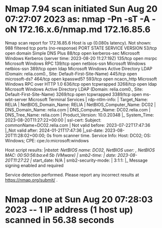 # Nmap 7.94 scan initiated Sun Aug 20 07:27:07 2023 as: nmap -Pn -sT -A -oN 172.16.x.6/nmap.md 172.16.85.6
Nmap scan report for 172.16.85.6
Host is up (0.080s latency).
Not shown: 988 filtered tcp ports (no-response)
PORT     STATE SERVICE       VERSION
53/tcp   open  domain        Simple DNS Plus
88/tcp   open  kerberos-sec  Microsoft Windows Kerberos (server time: 2023-08-20 11:27:19Z)
135/tcp  open  msrpc         Microsoft Windows RPC
139/tcp  open  netbios-ssn   Microsoft Windows netbios-ssn
389/tcp  open  ldap          Microsoft Windows Active Directory LDAP (Domain: relia.com0., Site: Default-First-Site-Name)
445/tcp  open  microsoft-ds?
464/tcp  open  kpasswd5?
593/tcp  open  ncacn_http    Microsoft Windows RPC over HTTP 1.0
636/tcp  open  tcpwrapped
3268/tcp open  ldap          Microsoft Windows Active Directory LDAP (Domain: relia.com0., Site: Default-First-Site-Name)
3269/tcp open  tcpwrapped
3389/tcp open  ms-wbt-server Microsoft Terminal Services
| rdp-ntlm-info: 
|   Target_Name: RELIA
|   NetBIOS_Domain_Name: RELIA
|   NetBIOS_Computer_Name: DC02
|   DNS_Domain_Name: relia.com
|   DNS_Computer_Name: DC02.relia.com
|   DNS_Tree_Name: relia.com
|   Product_Version: 10.0.20348
|_  System_Time: 2023-08-20T11:27:22+00:00
| ssl-cert: Subject: commonName=DC02.relia.com
| Not valid before: 2023-07-22T17:47:36
|_Not valid after:  2024-01-21T17:47:36
|_ssl-date: 2023-08-20T11:28:02+00:00; 0s from scanner time.
Service Info: Host: DC02; OS: Windows; CPE: cpe:/o:microsoft:windows

Host script results:
|_nbstat: NetBIOS name: DC02, NetBIOS user: <unknown>, NetBIOS MAC: 00:50:56:ba:e4:5b (VMware)
| smb2-time: 
|   date: 2023-08-20T11:27:22
|_  start_date: N/A
| smb2-security-mode: 
|   3:1:1: 
|_    Message signing enabled and required

Service detection performed. Please report any incorrect results at https://nmap.org/submit/ .
# Nmap done at Sun Aug 20 07:28:03 2023 -- 1 IP address (1 host up) scanned in 56.38 seconds
